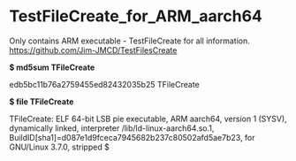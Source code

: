 # TestFileCreate_for_ARM_aarch64
Only contains ARM executable - TestFileCreate for all information.
https://github.com/Jim-JMCD/TestFilesCreate

__$ md5sum TFileCreate__  

edb5bc11b76a2759455ed82432035b25  TFileCreate

__$ file TFileCreate__

TFileCreate: ELF 64-bit LSB pie executable, ARM aarch64, version 1 (SYSV), dynamically linked, interpreter /lib/ld-linux-aarch64.so.1, BuildID[sha1]=d087e1d9fceca7945682b237c80502afd5ae7b23, for GNU/Linux 3.7.0, stripped
$

